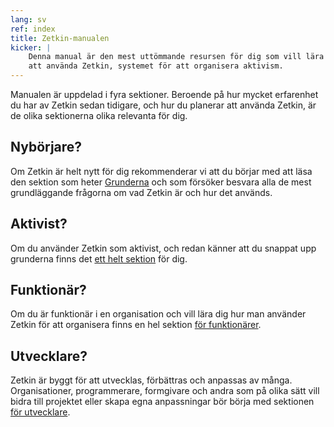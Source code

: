 ```yaml
---
lang: sv
ref: index
title: Zetkin-manualen
kicker: |
    Denna manual är den mest uttömmande resursen för dig som vill lära dig
    att använda Zetkin, systemet för att organisera aktivism.
---
```


Manualen är uppdelad i fyra sektioner. Beroende på hur mycket erfarenhet du
har av Zetkin sedan tidigare, och hur du planerar att använda Zetkin, är de
olika sektionerna olika relevanta för dig.

## Nybörjare?
Om Zetkin är helt nytt för dig rekommenderar vi att du börjar med att läsa
den sektion som heter [Grunderna](/sv/grunderna) och som försöker besvara
alla de mest grundläggande frågorna om vad Zetkin är och hur det används.

## Aktivist?
Om du använder Zetkin som aktivist, och redan känner att du snappat upp
grunderna finns det [ett helt sektion](/sv/for-aktivister) för dig.

## Funktionär?
Om du är funktionär i en organisation och vill lära dig hur man använder
Zetkin för att organisera finns en hel sektion [för funktionärer](/sv/for-funktionarer).

## Utvecklare?
Zetkin är byggt för att utvecklas, förbättras och anpassas av många.
Organisationer, programmerare, formgivare och andra som på olika sätt vill
bidra till projektet eller skapa egna anpassningar bör börja med sektionen
[för utvecklare](/sv/for-utvecklare).
